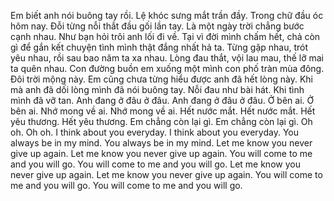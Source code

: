 Em biết anh nói buông tay rồi. Lệ khóc sưng mắt trần đầy. Trong chữ đầu óc hôm nay. Đỗi từng nỗi thắt đầu gối lần tay. Là một ngày trời chẳng bước cạnh nhau. Như bạn hỏi trôi anh lối đi về. Tại vì đời mình chấm hết, chả còn gì để gắn kết chuyện tình mình thật đắng nhất hả ta. Từng gặp nhau, trót yêu nhau, rồi sau bao năm ta xa nhau. Lòng đau thắt, vội lau mau, thế lỡ mai ta quên nhau. Con đường buồn em xuống một mình con phố tràn mùa đông. Đôi trời mộng này. Em cũng chưa từng hiểu được anh đã hết lòng này. Khi mà anh đã dối lòng mình đã nói buông tay. Nỗi đau như bài hát. Khi tình mình đã vỡ tan. Anh đang ở đâu ở đâu. Anh đang ở đâu ở đâu. Ở bên ai. Ở bên ai. Nhớ mong về ai. Nhớ mong về ai. Hết nước mắt. Hết nước mắt. Hết yêu thương. Hết yêu thương. Em chẳng còn lại gì. Em chẳng còn lại gì. Oh oh. Oh oh. I think about you everyday. I think about you everyday. You always be in my mind. You always be in my mind. Let me know you never give up again. Let me know you never give up again. You will come to me and you will go. You will come to me and you will go. Let me know you never give up again. Let me know you never give up again. You will come to me and you will go. You will come to me and you will go.